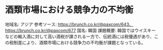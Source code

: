 # 酒類市場における競争力の不均衡

地域名: アジア
参考ソース: https://brunch.co.kr/@paxcom/643、https://brunch.co.kr/@paxcom/677
国名: 韓国
課題概要: 韓国ではウイスキーなどの輸入酒に対して高い酒税が課される一方で、伝統酒には税優遇があり、この税制差により、酒類市場における競争力の不均衡が課題となっている。